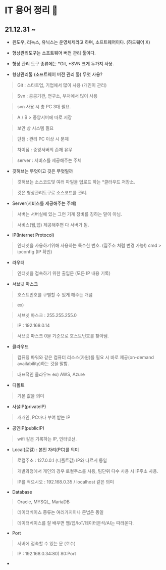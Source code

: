 # IT 용어 정리 :pencil:
## 21.12.31 ~



- 윈도우, 리눅스, 유닉스는 운영체제라고 하며, 소프트웨어이다. (하드웨어 X)


- 형상관리도구는 소프트웨어 버전 관리 툴이다.


- 형상 관리 도구 종류에는 *Git, *SVN 크게 두가지 사용.


- 형상관리툴 (소프트웨어 버전 관리 툴) 무엇 사용?
> Git : 스타트업, 기업에서 많이 사용 (개인이 관리)

> Svn : 공공기관, 연구소, 부처에서 많이 사용

> svn 사용 시 총 PC 3대 필요.

> A / B > 중앙서버에 따로 저장

> 보안 상 시스템 필요

> 단점 : 관리 PC 이상 시 문제

> 차이점 : 중앙서버의 존재 유무

> server : 서비스를 제공해주는 주체


- 깃허브는 무엇이고 깃은 무엇일까
> 깃허브는 소스코드및 여러 파일을 업로드 하는 *클라우드 저장소.

> 깃은 형상관리도구로 소스코드를 관리.


- Server(서비스를 제공해주는 주체)
> 서버는 서버실에 있는 그런 기계 장비를 칭하는 말이 아님.

> 서비스(웹,앱) 제공해주면 다 서버가 됨.


- IP(Internet Protocol)
> 인터넷을 사용하기위해 사용하는 특수한 번호. (집주소 처럼 변경 가능!)    cmd > ipconfig (IP 확인)


- 라우터
> 인터넷을 접속하기 위한 출입문 (모든 IP 내용 기록)


- 서브넷 마스크
> 호스트번호를 구별할 수 있게 해주는 개념

> ex)

> 서브넷 마스크 : 255.255.255.0

> IP : 192.168.0.14

> 서브넷 마스크 0을 기준으로 호스트번호를 찾아냄.


- 클라우드
> 컴퓨팅 파워와 같은 컴퓨터 리소스(자원)를 필요 시 바로 제공(on-demand availability)하는 것을 말함.

> 대표적인 클라우드 ex) AWS, Azure


- 디폴트
> 기본 값을 의미


- 사설IP(privateIP)
> 개개인, PC마다 부여 받는 IP

- 공인IP(publicIP)
> wifi 같은 기록하는 IP, 인터넷선.


- Local(로컬) : 본인 자리(PC)를 의미
> 로컬주소 : 127.0.0.1 (디폴트값) IP와 다르게 동일

> 개발과정에서 개인의 경우 로컬주소를 사용, 팀단위 다수 사용 시 IP주소 사용.

> IP를 적으시오 : 192.168.0.35 / localhost 같은 의미

- Database
> Oracle, MYSQL, MariaDB

> 데이터베이스 종류는 여러가지이나 문법은 동일


> 데이터베이스를 잘 배우면 웹/앱/IoT/데이터분석/AI는 따라온다.

- Port
> 서버에 접속할 수 있는 문 (호수)

> IP : 192.168.0.34:80) 80:Port

- 
